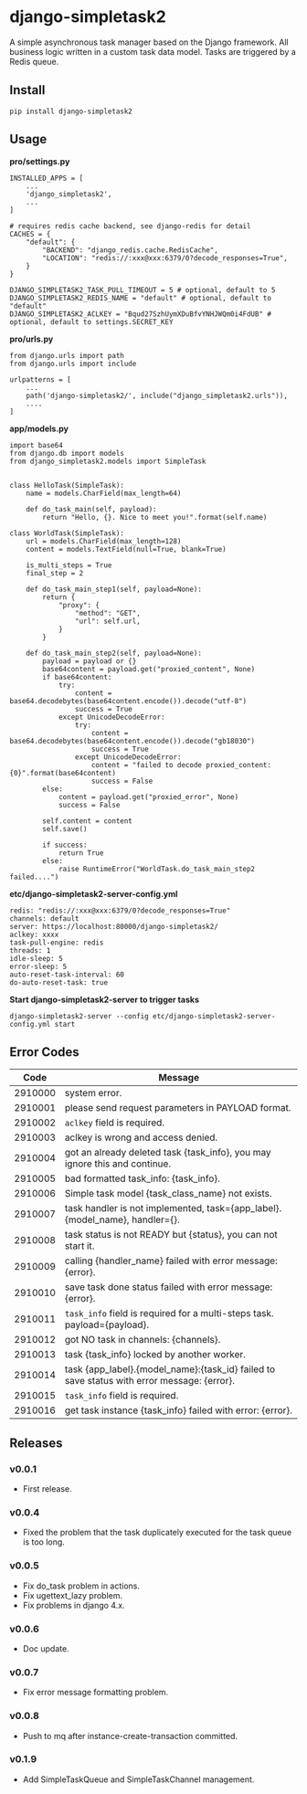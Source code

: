 # django-simpletask2

A simple asynchronous task manager based on the Django framework. All business logic written in a custom task data model. Tasks are triggered by a Redis queue.

## Install

```
pip install django-simpletask2
```

## Usage

**pro/settings.py**

```
INSTALLED_APPS = [
    ...
    'django_simpletask2',
    ...
]

# requires redis cache backend, see django-redis for detail
CACHES = {
    "default": {
        "BACKEND": "django_redis.cache.RedisCache",
        "LOCATION": "redis://:xxx@xxx:6379/0?decode_responses=True",
    }
}

DJANGO_SIMPLETASK2_TASK_PULL_TIMEOUT = 5 # optional, default to 5
DJANGO_SIMPLETASK2_REDIS_NAME = "default" # optional, default to "default"
DJANGO_SIMPLETASK2_ACLKEY = "Bqud27SzhUymXDuBfvYNHJWQm0i4FdUB" # optional, default to settings.SECRET_KEY
```

**pro/urls.py**

```
from django.urls import path
from django.urls import include

urlpatterns = [
    ...
    path('django-simpletask2/', include("django_simpletask2.urls")),
    ....
]
```

**app/models.py**

```
import base64
from django.db import models
from django_simpletask2.models import SimpleTask


class HelloTask(SimpleTask):
    name = models.CharField(max_length=64)

    def do_task_main(self, payload):
        return "Hello, {}. Nice to meet you!".format(self.name)

class WorldTask(SimpleTask):
    url = models.CharField(max_length=128)
    content = models.TextField(null=True, blank=True)

    is_multi_steps = True
    final_step = 2

    def do_task_main_step1(self, payload=None):
        return {
            "proxy": {
                "method": "GET",
                "url": self.url,
            }
        }
    
    def do_task_main_step2(self, payload=None):
        payload = payload or {}
        base64content = payload.get("proxied_content", None)
        if base64content:
            try:
                content = base64.decodebytes(base64content.encode()).decode("utf-8")
                success = True
            except UnicodeDecodeError:
                try:
                    content = base64.decodebytes(base64content.encode()).decode("gb18030")
                    success = True
                except UnicodeDecodeError:
                    content = "failed to decode proxied_content: {0}".format(base64content)
                    success = False
        else:
            content = payload.get("proxied_error", None)
            success = False

        self.content = content
        self.save()

        if success:
            return True
        else:
            raise RuntimeError("WorldTask.do_task_main_step2 failed....")
```

**etc/django-simpletask2-server-config.yml**

```
redis: "redis://:xxx@xxx:6379/0?decode_responses=True"
channels: default
server: https://localhost:80000/django-simpletask2/
aclkey: xxxx
task-pull-engine: redis
threads: 1
idle-sleep: 5
error-sleep: 5
auto-reset-task-interval: 60
do-auto-reset-task: true
```

**Start django-simpletask2-server to trigger tasks**

```
django-simpletask2-server --config etc/django-simpletask2-server-config.yml start
```

## Error Codes

| Code | Message |
| --- | --- |
| 2910000 | system error. |
| 2910001 | please send request parameters in PAYLOAD format. |
| 2910002 | `aclkey` field is required. |
| 2910003 | aclkey is wrong and access denied. |
| 2910004 | got an already deleted task {task_info}, you may ignore this and continue. |
| 2910005 | bad formatted task_info: {task_info}. |
| 2910006 | Simple task model {task_class_name} not exists. |
| 2910007 | task handler is not implemented, task={app_label}.{model_name}, handler={}. |
| 2910008 | task status is not READY but {status}, you can not start it. |
| 2910009 | calling {handler_name} failed with error message: {error}. |
| 2910010 | save task done status failed with error message: {error}. |
| 2910011 | `task_info` field is required for a multi-steps task. payload={payload}. |
| 2910012 | got NO task in channels: {channels}. |
| 2910013 | task {task_info} locked by another worker. |
| 2910014 | task {app_label}.{model_name}:{task_id} failed to save status with error message: {error}. |
| 2910015 | `task_info` field is required. |
| 2910016 | get task instance {task_info} failed with error: {error}. |


## Releases

### v0.0.1

- First release.

### v0.0.4

- Fixed the problem that the task duplicately executed for the task queue is too long.

### v0.0.5

- Fix do_task problem in actions.
- Fix ugettext_lazy problem.
- Fix problems in django 4.x.

### v0.0.6

- Doc update.

### v0.0.7

- Fix error message formatting problem.

### v0.0.8

- Push to mq after instance-create-transaction committed.

### v0.1.9

- Add SimpleTaskQueue and SimpleTaskChannel management.
